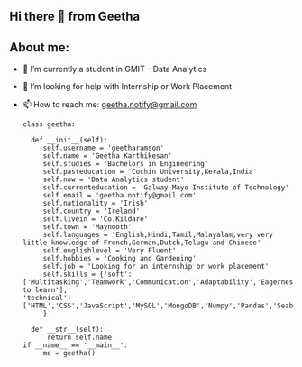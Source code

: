 ## Hi there 👋 from Geetha

## About me:

- 🌱 I’m currently a student in  GMIT - Data Analytics
- 🤔 I’m looking for help with Internship or Work Placement
- 📫 How to reach me: geetha.notify@gmail.com
   
      class geetha:
      
        def __init__(self):
           self.username = 'geetharamson'
           self.name = 'Geetha Karthikesan'
           self.studies = 'Bachelors in Engineering'
           self.pasteducation = 'Cochin University,Kerala,India'
           self.now = 'Data Analytics student'
           self.currenteducation = 'Galway-Mayo Institute of Technology'
           self.email = 'geetha.notify@gmail.com'
           self.nationality = 'Irish'
           self.country = 'Ireland'
           self.livein = 'Co.Kildare'
           self.town = 'Maynooth'
           self.languages = 'English,Hindi,Tamil,Malayalam,very very little knowledge of French,German,Dutch,Telugu and Chinese'
           self.englishlevel = 'Very Fluent'
           self.hobbies = 'Cooking and Gardening'
           self.job = 'Looking for an internship or work placement'
           self.skills = {'soft': ['Multitasking','Teamwork','Communication','Adaptability','Eagerness to learn'],
      'technical': ['HTML','CSS','JavaScript','MySQL','MongoDB','Numpy','Pandas','Seaborn','Matplotlib','Python']
           }
           
        def __str__(self):
            return self.name
      if __name__ == '__main__':
           me = geetha()
           
      
